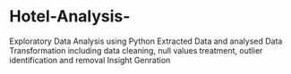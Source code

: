 # Hotel-Analysis-
Exploratory Data Analysis using Python
Extracted Data and analysed
Data Transformation including data cleaning, null values treatment, outlier identification and removal
Insight Genration
